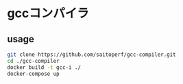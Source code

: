 # gccコンパイラ
## usage 
```sh
git clone https://github.com/saitoperf/gcc-compiler.git
cd ./gcc-compiler
docker build -t gcc-i ./
docker-compose up
```